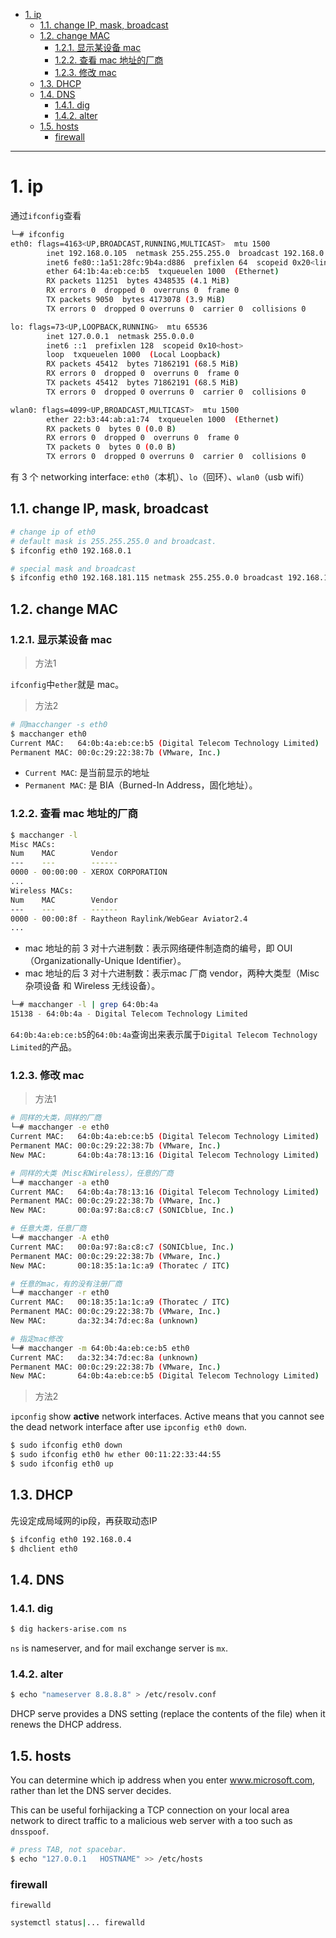 - [1. ip](#1-ip)
  - [1.1. change IP, mask, broadcast](#11-change-ip-mask-broadcast)
  - [1.2. change MAC](#12-change-mac)
    - [1.2.1. 显示某设备 mac](#121-显示某设备-mac)
    - [1.2.2. 查看 mac 地址的厂商](#122-查看-mac-地址的厂商)
    - [1.2.3. 修改 mac](#123-修改-mac)
  - [1.3. DHCP](#13-dhcp)
  - [1.4. DNS](#14-dns)
    - [1.4.1. dig](#141-dig)
    - [1.4.2. alter](#142-alter)
  - [1.5. hosts](#15-hosts)
    - [firewall](#firewall)

---

# 1. ip
通过`ifconfig`查看

```bash
└─# ifconfig
eth0: flags=4163<UP,BROADCAST,RUNNING,MULTICAST>  mtu 1500
        inet 192.168.0.105  netmask 255.255.255.0  broadcast 192.168.0.255
        inet6 fe80::1a51:28fc:9b4a:d886  prefixlen 64  scopeid 0x20<link>
        ether 64:1b:4a:eb:ce:b5  txqueuelen 1000  (Ethernet)
        RX packets 11251  bytes 4348535 (4.1 MiB)
        RX errors 0  dropped 0  overruns 0  frame 0
        TX packets 9050  bytes 4173078 (3.9 MiB)
        TX errors 0  dropped 0 overruns 0  carrier 0  collisions 0

lo: flags=73<UP,LOOPBACK,RUNNING>  mtu 65536
        inet 127.0.0.1  netmask 255.0.0.0
        inet6 ::1  prefixlen 128  scopeid 0x10<host>
        loop  txqueuelen 1000  (Local Loopback)
        RX packets 45412  bytes 71862191 (68.5 MiB)
        RX errors 0  dropped 0  overruns 0  frame 0
        TX packets 45412  bytes 71862191 (68.5 MiB)
        TX errors 0  dropped 0 overruns 0  carrier 0  collisions 0

wlan0: flags=4099<UP,BROADCAST,MULTICAST>  mtu 1500
        ether 22:b3:44:ab:a1:74  txqueuelen 1000  (Ethernet)
        RX packets 0  bytes 0 (0.0 B)
        RX errors 0  dropped 0  overruns 0  frame 0
        TX packets 0  bytes 0 (0.0 B)
        TX errors 0  dropped 0 overruns 0  carrier 0  collisions 0
```

有 3 个 networking interface: `eth0`（本机）、`lo`（回环）、`wlan0`（usb wifi）



## 1.1. change IP, mask, broadcast
```bash
# change ip of eth0
# default mask is 255.255.255.0 and broadcast.
$ ifconfig eth0 192.168.0.1

# special mask and broadcast
$ ifconfig eth0 192.168.181.115 netmask 255.255.0.0 broadcast 192.168.1.255
```
## 1.2. change MAC


### 1.2.1. 显示某设备 mac
> 方法1

`ifconfig`中`ether`就是 mac。

> 方法2

```bash
# 同macchanger -s eth0
$ macchanger eth0
Current MAC:   64:0b:4a:eb:ce:b5 (Digital Telecom Technology Limited)
Permanent MAC: 00:0c:29:22:38:7b (VMware, Inc.)
```

- `Current MAC`: 是当前显示的地址
- `Permanent MAC`: 是 BIA（Burned-In Address，固化地址）。

### 1.2.2. 查看 mac 地址的厂商


```bash
$ macchanger -l
Misc MACs:
Num    MAC        Vendor
---    ---        ------
0000 - 00:00:00 - XEROX CORPORATION
...
Wireless MACs:
Num    MAC        Vendor
---    ---        ------
0000 - 00:00:8f - Raytheon Raylink/WebGear Aviator2.4
...
```

- mac 地址的前 3 对十六进制数：表示网络硬件制造商的编号，即 OUI（Organizationally-Unique Identifier）。
- mac 地址的后 3 对十六进制数：表示mac 厂商 vendor，两种大类型（Misc 杂项设备 和 Wireless 无线设备）。


```bash
└─# macchanger -l | grep 64:0b:4a
15138 - 64:0b:4a - Digital Telecom Technology Limited
```

`64:0b:4a:eb:ce:b5`的`64:0b:4a`查询出来表示属于`Digital Telecom Technology Limited`的产品。

### 1.2.3. 修改 mac

> 方法1

```bash
# 同样的大类，同样的厂商
└─# macchanger -e eth0
Current MAC:   64:0b:4a:eb:ce:b5 (Digital Telecom Technology Limited)
Permanent MAC: 00:0c:29:22:38:7b (VMware, Inc.)
New MAC:       64:0b:4a:78:13:16 (Digital Telecom Technology Limited)

# 同样的大类（Misc和Wireless），任意的厂商
└─# macchanger -a eth0
Current MAC:   64:0b:4a:78:13:16 (Digital Telecom Technology Limited)
Permanent MAC: 00:0c:29:22:38:7b (VMware, Inc.)
New MAC:       00:0a:97:8a:c8:c7 (SONICblue, Inc.)

# 任意大类，任意厂商
└─# macchanger -A eth0
Current MAC:   00:0a:97:8a:c8:c7 (SONICblue, Inc.)
Permanent MAC: 00:0c:29:22:38:7b (VMware, Inc.)
New MAC:       00:18:35:1a:1c:a9 (Thoratec / ITC)

# 任意的mac，有的没有注册厂商
└─# macchanger -r eth0
Current MAC:   00:18:35:1a:1c:a9 (Thoratec / ITC)
Permanent MAC: 00:0c:29:22:38:7b (VMware, Inc.)
New MAC:       da:32:34:7d:ec:8a (unknown)

# 指定mac修改
└─# macchanger -m 64:0b:4a:eb:ce:b5 eth0
Current MAC:   da:32:34:7d:ec:8a (unknown)
Permanent MAC: 00:0c:29:22:38:7b (VMware, Inc.)
New MAC:       64:0b:4a:eb:ce:b5 (Digital Telecom Technology Limited)
```
> 方法2

`ipconfig` show **active** network interfaces. Active means that you cannot see the dead network interface after use `ipconfig eth0 down`.


```bash
$ sudo ifconfig eth0 down
$ sudo ifconfig eth0 hw ether 00:11:22:33:44:55
$ sudo ifconfig eth0 up
```

## 1.3. DHCP
先设定成局域网的ip段，再获取动态IP
```bash
$ ifconfig eth0 192.168.0.4
$ dhclient eth0
```

## 1.4. DNS
### 1.4.1. dig

```bash
$ dig hackers-arise.com ns
```
`ns` is nameserver, and for mail exchange server is `mx`. 

### 1.4.2. alter
```bash
$ echo "nameserver 8.8.8.8" > /etc/resolv.conf
```
DHCP serve provides a DNS setting (replace the contents of the file) when it renews the DHCP address.

## 1.5. hosts

You can determine which ip address when you enter www.microsoft.com, rather than let the DNS server decides.

This can be useful forhijacking a TCP connection on your local area network to direct traffic to a malicious web server with a too such as `dnsspoof`.

```bash
# press TAB, not spacebar.
$ echo "127.0.0.1   HOSTNAME" >> /etc/hosts
```

### firewall

`firewalld`

```bash
systemctl status|... firewalld
```